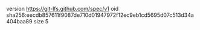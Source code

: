 version https://git-lfs.github.com/spec/v1
oid sha256:eecdb857611f9087de710d01947972f12ec9eb1cd5695d07c513d34a404baa89
size 5
